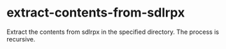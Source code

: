 # extract-contents-from-sdlrpx 

Extract the contents from sdlrpx in the specified directory. The process is recursive.
